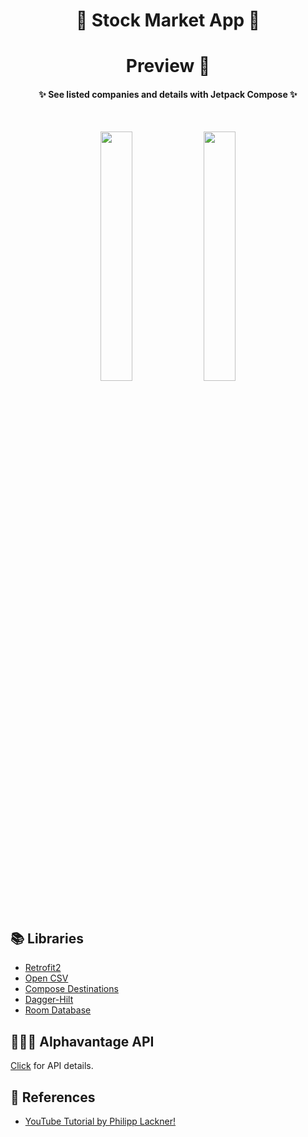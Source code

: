 <h1 align="center">🚀 Stock Market App 🚀 </h1>

<h1 align="center"> Preview 👀 </h1>

<h4 align="center">
✨ See listed companies and details with Jetpack Compose ✨
</h4></br>

<p align="center">
 <img src="https://user-images.githubusercontent.com/47380312/180278074-f841d328-86d7-4e1d-b17b-b09d8d3e5c3e.jpeg" width="32%"/>
<img src="https://user-images.githubusercontent.com/47380312/180278084-62ccf2be-472d-4636-893a-f8e5df00234a.jpeg" width="32%"/>
</p>

## 📚 Libraries

- [Retrofit2](https://square.github.io/retrofit/)
- [Open CSV](https://github.com/openCSV)
- [Compose Destinations](https://github.com/raamcosta/compose-destinations)
- [Dagger-Hilt](https://developer.android.com/training/dependency-injection/hilt-android)
- [Room Database](https://developer.android.com/jetpack/androidx/releases/room)

## 👩🏻‍💻 Alphavantage API

[Click](https://www.alphavantage.co/documentation/) for API details.

## 🤖 References

- [YouTube Tutorial by Philipp Lackner!](https://www.youtube.com/watch?v=uLs2FxFSWU4)
